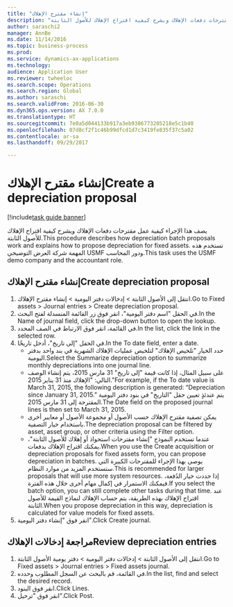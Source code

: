 ```yaml
--- 
title: "إنشاء مقترح الإهلاك"
description: "يصف هذا الإجراء كيفية عمل مقترحات دفعات الإهلاك ويشرح كيفية اقتراح الإهلاك للأصول الثابتة."
author: saraschi2
manager: AnnBe
ms.date: 11/14/2016
ms.topic: business-process
ms.prod: 
ms.service: dynamics-ax-applications
ms.technology: 
audience: Application User
ms.reviewer: twheeloc
ms.search.scope: Operations
ms.search.region: Global
ms.author: saraschi
ms.search.validFrom: 2016-06-30
ms.dyn365.ops.version: AX 7.0.0
ms.translationtype: HT
ms.sourcegitcommit: 7e0a5d044133b917a3eb9386773205218e5c1b40
ms.openlocfilehash: 07d8cf2f1c46b99dfcd1d7c3419fe835f37c5a02
ms.contentlocale: ar-sa
ms.lasthandoff: 09/29/2017

---
```

# <a name="create-a-depreciation-proposal"></a><span data-ttu-id="2ea2d-103">إنشاء مقترح الإهلاك</span><span class="sxs-lookup"><span data-stu-id="2ea2d-103">Create a depreciation proposal</span></span>

[!include[task guide banner](../../includes/task-guide-banner.md)]

<span data-ttu-id="2ea2d-104">يصف هذا الإجراء كيفية عمل مقترحات دفعات الإهلاك ويشرح كيفية اقتراح الإهلاك للأصول الثابتة.</span><span class="sxs-lookup"><span data-stu-id="2ea2d-104">This procedure describes how depreciation batch proposals work and explains how to propose depreciation for fixed assets.</span></span> <span data-ttu-id="2ea2d-105">تستخدم هذه المهمة شركة العرض التوضيحي USMF ودور المحاسب.</span><span class="sxs-lookup"><span data-stu-id="2ea2d-105">This task uses the USMF demo company and the accountant role.</span></span>


## <a name="create-depreciation-proposal"></a><span data-ttu-id="2ea2d-106">إنشاء مقترح الإهلاك</span><span class="sxs-lookup"><span data-stu-id="2ea2d-106">Create depreciation proposal</span></span>
1. <span data-ttu-id="2ea2d-107">انتقل إلى الأصول الثابتة > إدخالات دفتر اليومية‬ > إنشاء مقترح الإهلاك‬‬.</span><span class="sxs-lookup"><span data-stu-id="2ea2d-107">Go to Fixed assets > Journal entries > Create depreciation proposal.</span></span>
2. <span data-ttu-id="2ea2d-108">في الحقل "اسم دفتر اليومية"، انقر فوق زر القائمة المنسدلة لفتح البحث.</span><span class="sxs-lookup"><span data-stu-id="2ea2d-108">In the Name of journal field, click the drop-down button to open the lookup.</span></span>
3. <span data-ttu-id="2ea2d-109">في القائمة، انقر فوق الارتباط في الصف المحدد.</span><span class="sxs-lookup"><span data-stu-id="2ea2d-109">In the list, click the link in the selected row.</span></span>
4. <span data-ttu-id="2ea2d-110">في الحقل "إلى تاريخ"، أدخل تاريخًا.</span><span class="sxs-lookup"><span data-stu-id="2ea2d-110">In the To date field, enter a date.</span></span>
    * <span data-ttu-id="2ea2d-111">حدد الخيار "تلخيص الإهلاك‬" لتلخيص عمليات الإهلاك الشهرية في بند واحد بدفتر اليومية.</span><span class="sxs-lookup"><span data-stu-id="2ea2d-111">Select the Summarize depreciation option to summarize monthly depreciations into one journal line.</span></span>  
    * <span data-ttu-id="2ea2d-112">على سبيل المثال، إذا كانت قيمة "إلى تاريخ" 31 مارس 2015، يتم إنشاء الوصف التالي: "الإهلاك منذ 31 يناير 2015."</span><span class="sxs-lookup"><span data-stu-id="2ea2d-112">For example, if the To date value is March 31, 2015, the following description is generated: “Depreciation since January 31, 2015.”</span></span> <span data-ttu-id="2ea2d-113">يتم عندئذٍ تعيين حقل "التاريخ" في بنود دفتر اليومية المقترحة إلى 31 مارس 2015.</span><span class="sxs-lookup"><span data-stu-id="2ea2d-113">The Date field on the proposed journal lines is then set to March 31, 2015.</span></span>  
    * <span data-ttu-id="2ea2d-114">يمكن تصفية مقترح الإهلاك حسب الأصول أو مجموعة الأصول أو معايير أخرى باستخدام خيار التصفية.</span><span class="sxs-lookup"><span data-stu-id="2ea2d-114">The depreciation proposal can be filtered by asset, asset group, or other criteria using the Filter option.</span></span>  
    * <span data-ttu-id="2ea2d-115">عندما تستخدم النموذج "إنشاء مقترحات استحواذ أو إهلاك للأصول الثابتة‬"، يمكنك اقتراح الإهلاك بدفعات.</span><span class="sxs-lookup"><span data-stu-id="2ea2d-115">When you use the Create acquisition or depreciation proposals for fixed assets form, you can propose depreciation in batches.</span></span> <span data-ttu-id="2ea2d-116">يوصى بهذا الإجراء للمقترحات الكبيرة التي ستستخدم المزيد من موارد النظام.</span><span class="sxs-lookup"><span data-stu-id="2ea2d-116">This is recommended for larger proposals that will use more system resources.</span></span> <span data-ttu-id="2ea2d-117">إذا حددت خيار الدُفعة، فيمكنك الاستمرار في إكمال مهام أخرى خلال هذه الفترة.</span><span class="sxs-lookup"><span data-stu-id="2ea2d-117">If you select the batch option, you can still complete other tasks during that time.</span></span> <span data-ttu-id="2ea2d-118">عند اقتراح الإهلاك بهذه الطريقة، يتم حساب الإهلاك لنماذج القيمة للأصول الثابتة.</span><span class="sxs-lookup"><span data-stu-id="2ea2d-118">When you propose depreciation in this way, depreciation is calculated for value models for fixed assets.</span></span>  
5. <span data-ttu-id="2ea2d-119">انقر فوق "إنشاء دفتر اليومية".</span><span class="sxs-lookup"><span data-stu-id="2ea2d-119">Click Create journal.</span></span>

## <a name="review-depreciation-entries"></a><span data-ttu-id="2ea2d-120">مراجعة إدخالات الإهلاك</span><span class="sxs-lookup"><span data-stu-id="2ea2d-120">Review depreciation entries</span></span>
1. <span data-ttu-id="2ea2d-121">انتقل إلى الأصول الثابتة > إدخالات دفتر اليومية‬ > دفتر يومية الأصول الثابتة‬.</span><span class="sxs-lookup"><span data-stu-id="2ea2d-121">Go to Fixed assets > Journal entries > Fixed assets journal.</span></span>
2. <span data-ttu-id="2ea2d-122">في القائمة، قم بالبحث عن السجل المطلوب وحدده.</span><span class="sxs-lookup"><span data-stu-id="2ea2d-122">In the list, find and select the desired record.</span></span>
3. <span data-ttu-id="2ea2d-123">انقر فوق البنود.</span><span class="sxs-lookup"><span data-stu-id="2ea2d-123">Click Lines.</span></span>
4. <span data-ttu-id="2ea2d-124">انقر فوق "ترحيل".</span><span class="sxs-lookup"><span data-stu-id="2ea2d-124">Click Post.</span></span>



